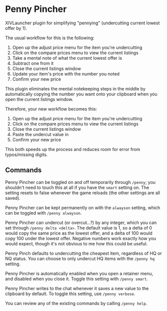 # Penny Pincher
XIVLauncher plugin for simplifying "pennying" (undercutting current lowest offer by 1).

The usual workflow for this is the following:
1. Open up the adjust price menu for the item you're undercutting
2. Click on the compare prices menu to view the current listings
3. Take a mental note of what the current lowest offer is
4. Subtract one from it
5. Close the current listings window
6. Update your item's price with the number you noted
7. Confirm your new price

This plugin eliminates the mental notekeeping steps in the middle by automatically copying the number you want onto your clipboard when you open the current listings window.

Therefore, your new workflow becomes this:
1. Open up the adjust price menu for the item you're undercutting
2. Click on the compare prices menu to view the current listings
3. Close the current listings window
4. Paste the undercut value in
5. Confirm your new price

This both speeds up the process and reduces room for error from typos/missing digits.

## Commands
Penny Pincher can be toggled on and off temporarily through `/penny`; you shouldn't need to touch this at all if you have the `smart` setting on. The setting resets to false whenever the game reloads (the other settings are all saved).

Penny Pincher can be kept permanently on with the `alwayson` setting, which can be toggled with `/penny alwayson`.

Penny Pincher can undercut (or overcut...?) by any integer, which you can set through `/penny delta <delta>`. The default value is 1, so a delta of 0 would copy the same price as the lowest offer, and a delta of 100 would copy 100 under the lowest offer. Negative numbers work exactly how you would expect, though it's not obvious to me how this could be useful.

Penny Pinch defaults to undercutting the cheapest item, regardless of HQ or NQ status. You can choose to only undercut HQ items with the `/penny hq` setting.

Penny Pincher is automatically enabled when you open a retainer menu, and disabled when you close it. Toggle this setting with `/penny smart`.

Penny Pincher writes to the chat whenever it saves a new value to the clipboard by default. To toggle this setting, use `/penny verbose`.

You can review any of the existing commands by calling `/penny help`.
